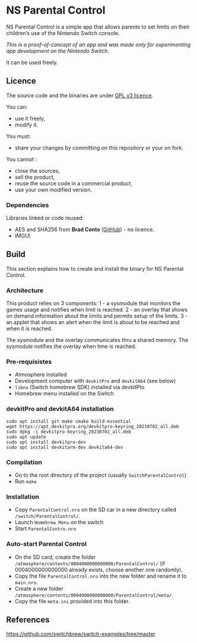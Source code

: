 # NS Parental Control

NS Parental Control is a simple app that allows parents to set limits on their children’s use of the Nintendo Switch console.

*This is a proof-of-concept of an app and was made only for experimenting app development on the Nintendo Switch.* 

It can be used freely.

## Licence

The source code and the binaries are under [GPL v3 licence](LICENSE). 

You can:
- use it freely,
- modify it.

You must:
- share your changes by committing on this repository or your on fork.

You cannot :
- close the sources,
- sell the product,
- reuse the source code in a commercial product,
- use your own modified version.

### Dependencies

Libraries linked or code reused:
- AES and SHA256 from **Brad Conte** ([GitHub](https://github.com/B-Con/crypto-algorithms)) - no licence.
- IMGUI

## Build

This section explains how to create and install the binary for NS Parental Control.

### Architecture

This product relies on 3 components:
1 - a sysmodule that monitors the games usage and notifies when limit is reached.
2 - an overlay that shows on demand information about the limits and permits setup of the limits.
3 - an applet that shows an alert when the limit is about to be reached and when it is reached.

The sysmodule and the overlay communicates thru a shared memory. The sysmodule notifies the overlay when time is reached.

### Pre-requisistes

- Atmosphere installed
- Development computer with `devkitPro` and `devkitA64` (see below)
- `libnx` (Switch homebrew SDK) installed via devkitPto
- Homebrew menu installed on the Switch

### devkitPro and devkitA64 installation

```
sudo apt install git make cmake build-essential
wget https://apt.devkitpro.org/devkitpro-keyring_20230702_all.deb
sudo dpkg -i devkitpro-keyring_20230702_all.deb
sudo apt update
sudo apt install devkitpro-dev
sudo apt install devkitarm-dev devkita64-dev
``` 

### Compilation

- Go to the root directory of the project (usually `SwitchParentalControl`)
- Run `make`

### Installation

- Copy `ParentalControl.nro` on the SD car in a new directory called `/switch/ParentalControl/`.
- Launch `Homebrew Menu` on the switch
- Start `ParentalContro.nro`

### Auto-start Parental Control

- On the SD card, create the folder `/atmosphere/contents/0004000000000000/ParentalControl/` (if 0004000000000000 already exists, choose another one randomly).
- Copy the file `ParentalControl.nro` into the new folder and rename it to `main.nro`.
- Create a new folder `/atmosphere/contents/0004000000000000/ParentalControl/meta/`.
- Copy the file `meta.ini` provided into this folder.

## References

https://github.com/switchbrew/switch-examples/tree/master
